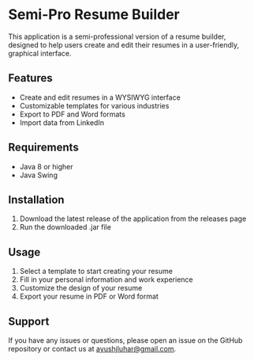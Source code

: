 # Semi-Pro Resume Builder

This application is a semi-professional version of a resume builder, designed to help users create and edit their resumes in a user-friendly, graphical interface.

## Features
- Create and edit resumes in a WYSIWYG interface
- Customizable templates for various industries
- Export to PDF and Word formats
- Import data from LinkedIn

## Requirements
- Java 8 or higher
- Java Swing

## Installation
1. Download the latest release of the application from the releases page
2. Run the downloaded .jar file

## Usage
1. Select a template to start creating your resume
2. Fill in your personal information and work experience
3. Customize the design of your resume
4. Export your resume in PDF or Word format

## Support
If you have any issues or questions, please open an issue on the GitHub repository or contact us at ayushjluhar@gmail.com.
